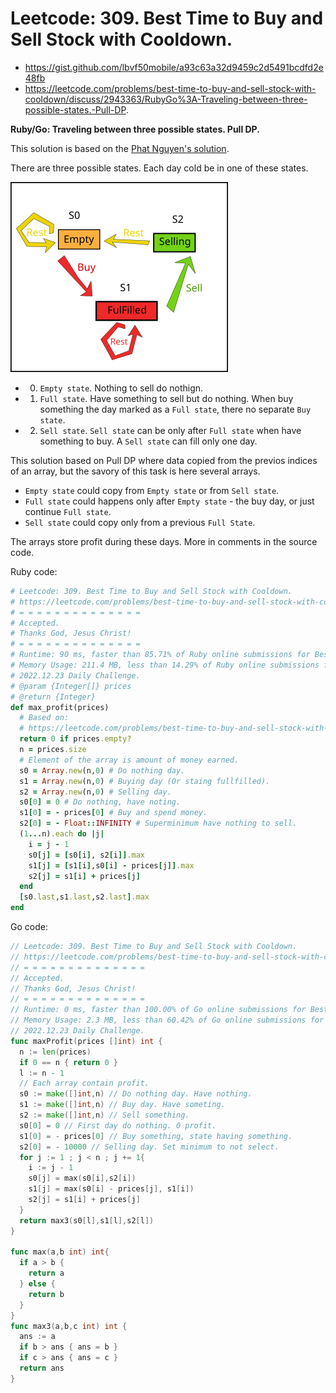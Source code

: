 # Leetcode: 309. Best Time to Buy and Sell Stock with Cooldown.

- https://gist.github.com/lbvf50mobile/a93c63a32d9459c2d5491bcdfd2e48fb
- https://leetcode.com/problems/best-time-to-buy-and-sell-stock-with-cooldown/discuss/2943363/RubyGo%3A-Traveling-between-three-possible-states.-Pull-DP.

**Ruby/Go: Traveling between three possible states. Pull DP.**

This solution is based on the [Phat Nguyen's solution](https://leetcode.com/problems/best-time-to-buy-and-sell-stock-with-cooldown/discuss/75928/Share-my-DP-solution-(By-State-Machine-Thinking)).

There are three possible states. Each day cold be in one of these states.

![Three state and transaction from one to another.](lc309.png)

- 0. `Empty state`. Nothing to sell do nothign.
- 1. `Full state`. Have something to sell but do nothing. When buy something the day marked as a `Full state`, there no separate `Buy state`.
- 2. `Sell state`. `Sell state` can be only after `Full state` when have something to buy. A `Sell state` can fill only one day.

This solution based on Pull DP where data copied from the previos indices of an array, but the savory of this task is here several arrays.

- `Empty state` could copy from `Empty state` or from `Sell state`. 
- `Full state` could happens only after `Empty state` - the buy day, or just continue `Full state`.
- `Sell state` could copy only from a previous `Full State`.

The arrays store profit during these days. More in comments in the source code.

Ruby code:
```Ruby
# Leetcode: 309. Best Time to Buy and Sell Stock with Cooldown.
# https://leetcode.com/problems/best-time-to-buy-and-sell-stock-with-cooldown/
# = = = = = = = = = = = = = =
# Accepted.
# Thanks God, Jesus Christ!
# = = = = = = = = = = = = = =
# Runtime: 90 ms, faster than 85.71% of Ruby online submissions for Best Time to Buy and Sell Stock with Cooldown.
# Memory Usage: 211.4 MB, less than 14.29% of Ruby online submissions for Best Time to Buy and Sell Stock with Cooldown.
# 2022.12.23 Daily Challenge.
# @param {Integer[]} prices
# @return {Integer}
def max_profit(prices)
  # Based on:
  # https://leetcode.com/problems/best-time-to-buy-and-sell-stock-with-cooldown/discuss/75928/Share-my-DP-solution-(By-State-Machine-Thinking)
  return 0 if prices.empty?
  n = prices.size
  # Element of the array is amount of money earned.
  s0 = Array.new(n,0) # Do nothing day.
  s1 = Array.new(n,0) # Buying day (Or staing fullfilled).
  s2 = Array.new(n,0) # Selling day.
  s0[0] = 0 # Do nothing, have noting.
  s1[0] = - prices[0] # Buy and spend money.
  s2[0] = - Float::INFINITY # Superminimum have nothing to sell.
  (1...n).each do |j|
    i = j - 1
    s0[j] = [s0[i], s2[i]].max
    s1[j] = [s1[i],s0[i] - prices[j]].max
    s2[j] = s1[i] + prices[j]
  end
  [s0.last,s1.last,s2.last].max
end
```

Go code:
```Go
// Leetcode: 309. Best Time to Buy and Sell Stock with Cooldown.
// https://leetcode.com/problems/best-time-to-buy-and-sell-stock-with-cooldown/
// = = = = = = = = = = = = = =
// Accepted.
// Thanks God, Jesus Christ!
// = = = = = = = = = = = = = =
// Runtime: 0 ms, faster than 100.00% of Go online submissions for Best Time to Buy and Sell Stock with Cooldown.
// Memory Usage: 2.3 MB, less than 60.42% of Go online submissions for Best Time to Buy and Sell Stock with Cooldown.
// 2022.12.23 Daily Challenge.
func maxProfit(prices []int) int {
  n := len(prices)
  if 0 == n { return 0 }
  l := n - 1
  // Each array contain profit.
  s0 := make([]int,n) // Do nothing day. Have nothing.
  s1 := make([]int,n) // Buy day. Have someting. 
  s2 := make([]int,n) // Sell something.
  s0[0] = 0 // First day do nothing. 0 profit.
  s1[0] = - prices[0] // Buy something, state having something.
  s2[0] = - 10000 // Selling day. Set minimum to not select.
  for j := 1 ; j < n ; j += 1{
    i := j - 1
    s0[j] = max(s0[i],s2[i]) 
    s1[j] = max(s0[i] - prices[j], s1[i])
    s2[j] = s1[i] + prices[j]
  }
  return max3(s0[l],s1[l],s2[l])
}

func max(a,b int) int{
  if a > b {
    return a 
  } else {
    return b
  }
}
func max3(a,b,c int) int {
  ans := a 
  if b > ans { ans = b }
  if c > ans { ans = c }
  return ans
}
```
